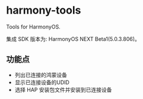 # harmony-tools

Tools for HarmonyOS.

集成 SDK 版本为: HarmonyOS NEXT Beta1(5.0.3.806)。

## 功能点

- 列出已连接的鸿蒙设备
- 显示已连接设备的UDID
- 选择 HAP 安装包文件并安装到已连接设备
